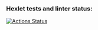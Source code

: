 ### Hexlet tests and linter status:
[![Actions Status](https://github.com/Svetalto/qa-engineer-project-84/actions/workflows/hexlet-check.yml/badge.svg)](https://github.com/Svetalto/qa-engineer-project-84/actions)